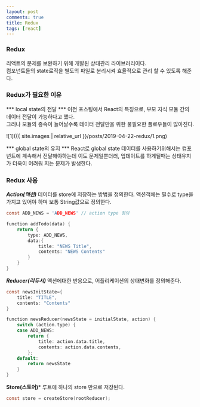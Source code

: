 ```yaml
---
layout: post
comments: true
title: Redux 
tags: [react]
---
```


### Redux
리액트의 문제를 보완하기 위해 개발된 상태관리 라이브러리이다.  
컴포넌트들의 state로직을 별도의 파일로 분리시켜 효율적으로 관리 할 수 있도록 해준다. 

### Redux가 필요한 이유
*** local state의 전달  ***
이전 포스팅에서 React의 특징으로, 부모 자식 모듈 간의 데이터 전달이 가능하다고 했다.  
그러나 모듈의 종속이 늘어날수록 데이터 전달만을 위한 불필요한 플로우들이 많아진다.

![1]({{ site.images | relative_url }}/posts/2019-04-22-redux/1.png)    
  
*** global state의 유지 ***
React로 global state 데이터를 사용하기위해서는 컴포넌트에 계속해서 전달해야하는데 이도 문제일뿐더러, 업데이트를 하게될때는 상태유지가 더욱이 어려워 지는 문제가 발생한다. 

### Redux 사용

***Action(액션)***
데이터를 store에 저장하는 방법을 정의한다. 
액션객체는 필수로 type을 가지고 있어야 하며 보통 String값으로 정의한다.
```c
const ADD_NEWS = 'ADD_NEWS' // action type 정의

function addTodo(data) {
    return {
        type: ADD_NEWS,
        data:{
            title: "NEWS Title",
            contents: "NEWS Contents"
        }
    }
}
```


***Reducer(리듀서)***
액션에대한 반응으로, 어플리케이션의 상태변화를 정의해준다.
```c
const newsInitState={
    title: "TITLE", 
    contents: "Contents"
}

function newsReducer(newsState = initialState, action) {
    switch (action.type) {
    case ADD_NEWS:
        return {
            title: action.data.title,
            contents: action.data.contents,
        };
    default:
        return newsState
    }
}
```


**Store(스토어)***
루트에 하나의 store 만으로 저장된다.
```c
const store = createStore(rootReducer);
```

